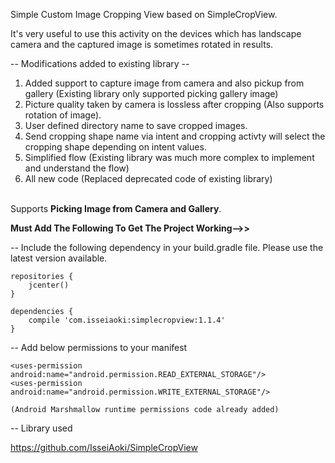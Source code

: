 Simple Custom Image Cropping View based on SimpleCropView.

It's very useful to use this activity on the devices which has landscape camera and the captured image is sometimes rotated in results.

-- Modifications added to existing library --
1. Added support to capture image from camera and also pickup from gallery (Existing library only supported picking gallery image)</br>
2. Picture quality taken by camera is lossless after cropping (Also supports rotation of image).</br>
3. User defined directory name to save cropped images.</br>
4. Send cropping shape name via intent and cropping activty will select the cropping shape depending on intent values.</br>
5. Simplified flow (Existing library was much more complex to implement and understand the flow)</br>
6. All new code (Replaced deprecated code of existing library)</br></br>

Supports **Picking Image from Camera and Gallery**.

**Must Add The Following To Get The Project Working-->>**

-- Include the following dependency in your build.gradle file. Please use the latest version available.

    repositories { 
        jcenter() 
    }

    dependencies { 
        compile 'com.isseiaoki:simplecropview:1.1.4' 
    }

-- Add below permissions to your manifest

    <uses-permission android:name="android.permission.READ_EXTERNAL_STORAGE"/>
    <uses-permission android:name="android.permission.WRITE_EXTERNAL_STORAGE"/>
    
    (Android Marshmallow runtime permissions code already added)
    
-- Library used 
    
   https://github.com/IsseiAoki/SimpleCropView
    

